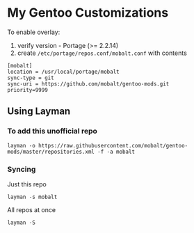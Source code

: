 My Gentoo Customizations
==========================

To enable overlay:
1. verify version - Portage (>= 2.2.14)
2. create `/etc/portage/repos.conf/mobalt.conf` with contents

```
[mobalt]
location = /usr/local/portage/mobalt
sync-type = git
sync-uri = https://github.com/mobalt/gentoo-mods.git
priority=9999
```

Using Layman
--------------
### To add this unofficial repo
```
layman -o https://raw.githubusercontent.com/mobalt/gentoo-mods/master/repositories.xml -f -a mobalt
```
### Syncing
Just this repo
```
layman -s mobalt
```

All repos at once
```
layman -S
```

